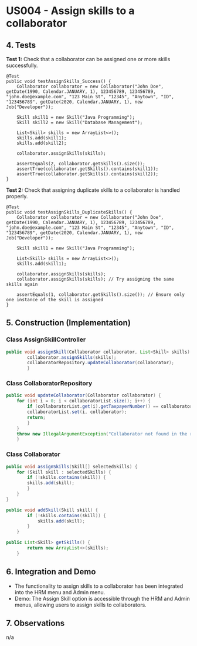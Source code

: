# US004 - Assign skills to a collaborator 

## 4. Tests 

**Test 1:** Check that a collaborator can be assigned one or more skills successfully.

	@Test
    public void testAssignSkills_Success() {
        Collaborator collaborator = new Collaborator("John Doe", getDate(1990, Calendar.JANUARY, 1), 123456789, 123456789, "john.doe@example.com", "123 Main St", "12345", "Anytown", "ID", "123456789", getDate(2020, Calendar.JANUARY, 1), new Job("Developer"));

        Skill skill1 = new Skill("Java Programming");
        Skill skill2 = new Skill("Database Management");

        List<Skill> skills = new ArrayList<>();
        skills.add(skill1);
        skills.add(skill2);

        collaborator.assignSkills(skills);

        assertEquals(2, collaborator.getSkills().size());
        assertTrue(collaborator.getSkills().contains(skill1));
        assertTrue(collaborator.getSkills().contains(skill2));
    }
	

**Test 2:** Check that assigning duplicate skills to a collaborator is handled properly. 

	@Test
    public void testAssignSkills_DuplicateSkills() {
        Collaborator collaborator = new Collaborator("John Doe", getDate(1990, Calendar.JANUARY, 1), 123456789, 123456789, "john.doe@example.com", "123 Main St", "12345", "Anytown", "ID", "123456789", getDate(2020, Calendar.JANUARY, 1), new Job("Developer"));

        Skill skill1 = new Skill("Java Programming");

        List<Skill> skills = new ArrayList<>();
        skills.add(skill1);

        collaborator.assignSkills(skills);
        collaborator.assignSkills(skills); // Try assigning the same skills again

        assertEquals(1, collaborator.getSkills().size()); // Ensure only one instance of the skill is assigned
    }


## 5. Construction (Implementation)

### Class AssignSkillController

```java
public void assignSkill(Collaborator collaborator, List<Skill> skills) {
        collaborator.assignSkills(skills);
        collaboratorRepository.updateCollaborator(collaborator);
        }
```

### Class CollaboratorRepository

```java
public void updateCollaborator(Collaborator collaborator) {
    for (int i = 0; i < collaboratorList.size(); i++) {
        if (collaboratorList.get(i).getTaxpayerNumber() == collaborator.getTaxpayerNumber()) {
        collaboratorList.set(i, collaborator);
        return;
        }
    }
    throw new IllegalArgumentException("Collaborator not found in the repository.");
    }
```
### Class Collaborator

```java
public void assignSkills(Skill[] selectedSkills) {
    for (Skill skill : selectedSkills) {
        if (!skills.contains(skill)) {
        skills.add(skill);
        }
    }
}

public void addSkill(Skill skill) {
        if (!skills.contains(skill)) {
            skills.add(skill);
        }
    }

public List<Skill> getSkills() {
        return new ArrayList<>(skills);
    }
```

## 6. Integration and Demo 

* The functionality to assign skills to a collaborator has been integrated into the HRM menu and Admin menu.
* Demo: The Assign Skill option is accessible through the HRM and Admin menus, allowing users to assign skills to collaborators.

## 7. Observations

n/a